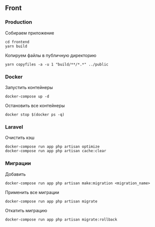 ## Front

### Production
Собираем приложение
```
cd frontend
yarn build
```

Копируем файлы в публичную директорию
```
yarn copyfiles -a -u 1 "build/**/*.*" ../public
```

### Docker
Запустить контейнеры
```
docker-compose up -d
```

Остановить все контейнеры
```
docker stop $(docker ps -q)
```

### Laravel
Очистить кэш
```
docker-compose run app php artisan optimize
docker-compose run app php artisan cache:clear
```

### Миграции
Добавить
```
docker-compose run app php artisan make:migration <migration_name>
```

Применить все миграции
```
docker-compose run app php artisan migrate
```

Откатить миграцию
```
docker-compose run app php artisan migrate:rollback
```